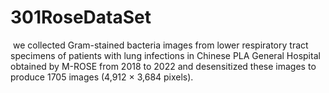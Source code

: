 # 301RoseDataSet
 we collected Gram-stained bacteria images from lower respiratory tract specimens of patients with lung infections in Chinese PLA General Hospital obtained by M-ROSE from 2018 to 2022 and desensitized these images to produce 1705 images (4,912 × 3,684 pixels). 
